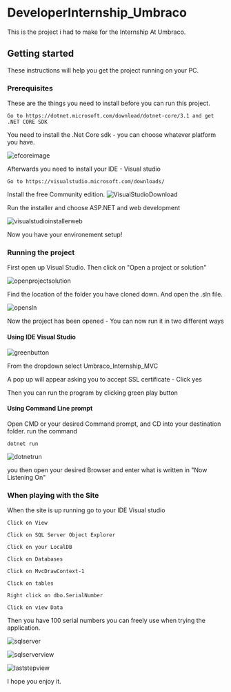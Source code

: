 # DeveloperInternship_Umbraco
This is the project i had to make for the Internship At Umbraco.

## Getting started

These instructions will help you get the project running on your PC. 


### Prerequisites
These are the things you need to install before you can run this project. 

```
Go to https://dotnet.microsoft.com/download/dotnet-core/3.1 and get .NET CORE SDK
```
You need to install the .Net Core sdk - you can choose whatever platform you have.

![efcoreimage](https://user-images.githubusercontent.com/43537820/82260732-1403f280-995e-11ea-948d-93cb3c8ed8de.PNG)

Afterwards you need to install your IDE - Visual studio
```
Go to https://visualstudio.microsoft.com/downloads/
```
Install the free Community edition. 
![VisualStudioDownload](https://user-images.githubusercontent.com/43537820/82260890-5af1e800-995e-11ea-8d39-329f51284ccd.PNG)

Run the installer and choose ASP.NET and web development

![visualstudioinstallerweb](https://user-images.githubusercontent.com/43537820/82261022-942a5800-995e-11ea-8bdf-93095a5ca5e4.png)

Now you have your environement setup!

### Running the project

First open up Visual Studio. Then click on "Open a project or solution" 

![openprojectsolution](https://user-images.githubusercontent.com/43537820/82261430-42360200-995f-11ea-99d8-a90c96186446.PNG)

Find the location of the folder you have cloned down. And open the .sln file. 

![opensln](https://user-images.githubusercontent.com/43537820/82261523-70b3dd00-995f-11ea-8cd1-73736699f7ed.PNG)

Now the project has been opened - You can now run it in two different ways

#### Using IDE Visual Studio
![greenbutton](https://user-images.githubusercontent.com/43537820/82261867-1ebf8700-9960-11ea-9503-51bafbe4b5f2.PNG)

From the dropdown select Umbraco_Internship_MVC

A pop up will appear asking you to accept SSL certificate - Click yes

Then you can run the program by clicking green play button

#### Using Command Line prompt

Open CMD or your desired Command prompt, and CD into your destination folder. 
run the command
```
dotnet run
```
![dotnetrun](https://user-images.githubusercontent.com/43537820/82262183-bc1abb00-9960-11ea-974a-0af490d8ea5c.PNG)

you then open your desired Browser and enter what is written in "Now Listening On"

### When playing with the Site

When the site is up running go to your IDE Visual studio

```
Click on View
```
```
Click on SQL Server Object Explorer
```
```
Click on your LocalDB
```
```
Click on Databases
```
```
Click on MvcDrawContext-1
```
```
Click on tables 
```
```
Right click on dbo.SerialNumber
```
```
Click on view Data
```
Then you have 100 serial numbers you can freely use when trying the application. 



![sqlserver](https://user-images.githubusercontent.com/43537820/82262817-e620ad00-9961-11ea-9d6a-bbfb04ccff6f.png)

![sqlserverview](https://user-images.githubusercontent.com/43537820/82262886-0ea8a700-9962-11ea-86e2-0670a911886e.png)

![laststepview](https://user-images.githubusercontent.com/43537820/82262958-326bed00-9962-11ea-9025-95edf11e3dea.PNG)

I hope you enjoy it.
